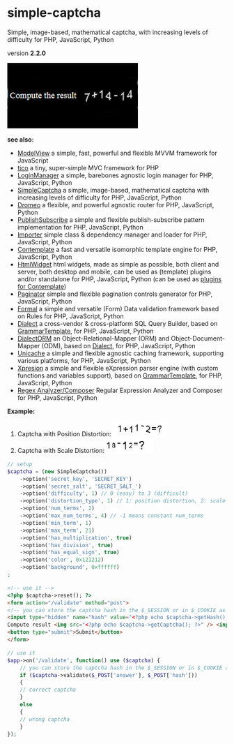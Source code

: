 # simple-captcha

Simple, image-based, mathematical captcha, with increasing levels of difficulty for PHP, JavaScript, Python

version **2.2.0**

![SimpleCaptcha](/simple-captcha.jpg)

**see also:**

* [ModelView](https://github.com/foo123/modelview.js) a simple, fast, powerful and flexible MVVM framework for JavaScript
* [tico](https://github.com/foo123/tico) a tiny, super-simple MVC framework for PHP
* [LoginManager](https://github.com/foo123/LoginManager) a simple, barebones agnostic login manager for PHP, JavaScript, Python
* [SimpleCaptcha](https://github.com/foo123/simple-captcha) a simple, image-based, mathematical captcha with increasing levels of difficulty for PHP, JavaScript, Python
* [Dromeo](https://github.com/foo123/Dromeo) a flexible, and powerful agnostic router for PHP, JavaScript, Python
* [PublishSubscribe](https://github.com/foo123/PublishSubscribe) a simple and flexible publish-subscribe pattern implementation for PHP, JavaScript, Python
* [Importer](https://github.com/foo123/Importer) simple class &amp; dependency manager and loader for PHP, JavaScript, Python
* [Contemplate](https://github.com/foo123/Contemplate) a fast and versatile isomorphic template engine for PHP, JavaScript, Python
* [HtmlWidget](https://github.com/foo123/HtmlWidget) html widgets, made as simple as possible, both client and server, both desktop and mobile, can be used as (template) plugins and/or standalone for PHP, JavaScript, Python (can be used as [plugins for Contemplate](https://github.com/foo123/Contemplate/blob/master/src/js/plugins/plugins.txt))
* [Paginator](https://github.com/foo123/Paginator)  simple and flexible pagination controls generator for PHP, JavaScript, Python
* [Formal](https://github.com/foo123/Formal) a simple and versatile (Form) Data validation framework based on Rules for PHP, JavaScript, Python
* [Dialect](https://github.com/foo123/Dialect) a cross-vendor &amp; cross-platform SQL Query Builder, based on [GrammarTemplate](https://github.com/foo123/GrammarTemplate), for PHP, JavaScript, Python
* [DialectORM](https://github.com/foo123/DialectORM) an Object-Relational-Mapper (ORM) and Object-Document-Mapper (ODM), based on [Dialect](https://github.com/foo123/Dialect), for PHP, JavaScript, Python
* [Unicache](https://github.com/foo123/Unicache) a simple and flexible agnostic caching framework, supporting various platforms, for PHP, JavaScript, Python
* [Xpresion](https://github.com/foo123/Xpresion) a simple and flexible eXpression parser engine (with custom functions and variables support), based on [GrammarTemplate](https://github.com/foo123/GrammarTemplate), for PHP, JavaScript, Python
* [Regex Analyzer/Composer](https://github.com/foo123/RegexAnalyzer) Regular Expression Analyzer and Composer for PHP, JavaScript, Python


**Example:**

1. Captcha with Position Distortion: ![Captcha with Position Distortion](/captcha-position.png)
2. Captcha with Scale Distortion: ![Captcha with Scale Distortion](/captcha-scale.png)


```php
// setup
$captcha = (new SimpleCaptcha())
    ->option('secret_key', 'SECRET_KEY')
    ->option('secret_salt', 'SECRET_SALT_')
    ->option('difficulty', 1) // 0 (easy) to 3 (difficult)
    ->option('distortion_type', 1) // 1: position distortion, 2: scale distortion
    ->option('num_terms', 2)
    ->option('max_num_terms', 4) // -1 means constant num_terms
    ->option('min_term', 1)
    ->option('max_term', 21)
    ->option('has_multiplication', true)
    ->option('has_division', true)
    ->option('has_equal_sign', true)
    ->option('color', 0x121212)
    ->option('background', 0xffffff)
;
```

```html
<!-- use it -->
<?php $captcha->reset(); ?>
<form action="/validate" method="post">
<!-- you can store the captcha hash in the $_SESSION or in $_COOKIE as well -->
<input type="hidden" name="hash" value="<?php echo $captcha->getHash(); ?>" />
Compute result <img src="<?php echo $captcha->getCaptcha(); ?>" /> <input type="text" name="answer" value="" />
<button type="submit">Submit</button>
</form>
```

```php
// use it
$app->on('/validate', function() use ($captcha) {
    // you can store the captcha hash in the $_SESSION or in $_COOKIE as well
    if ($captcha->validate($_POST['answer'], $_POST['hash']))
    {
    // correct captcha
    }
    else
    {
    // wrong captcha
    }
});
```